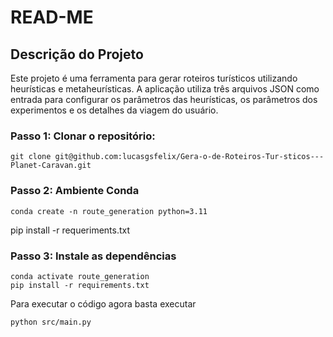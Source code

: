 
# READ-ME


## Descrição do Projeto

Este projeto é uma ferramenta para gerar roteiros turísticos utilizando heurísticas e metaheurísticas. A aplicação utiliza três arquivos JSON como entrada para configurar os parâmetros das heurísticas, os parâmetros dos experimentos e os detalhes da viagem do usuário.


### Passo 1: Clonar o repositório:

```
git clone git@github.com:lucasgsfelix/Gera-o-de-Roteiros-Tur-sticos---Planet-Caravan.git
```

### Passo 2: Ambiente Conda

```
conda create -n route_generation python=3.11
```

pip install -r requeriments.txt

### Passo 3: Instale as dependências

```
conda activate route_generation
pip install -r requirements.txt
```

Para executar o código agora basta executar

```
python src/main.py
```


